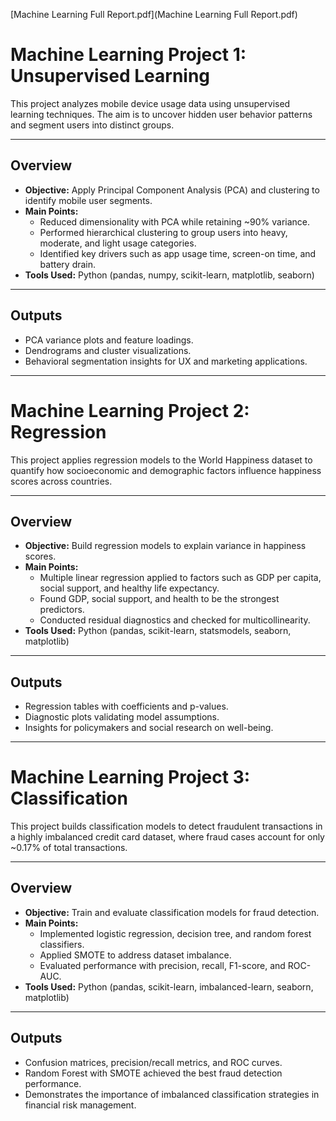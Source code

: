 [Machine Learning Full Report.pdf](Machine Learning Full Report.pdf)

# Machine Learning Project 1: Unsupervised Learning

This project analyzes mobile device usage data using unsupervised learning techniques. The aim is to uncover hidden user behavior patterns and segment users into distinct groups.  

---

## Overview
- **Objective:** Apply Principal Component Analysis (PCA) and clustering to identify mobile user segments.  
- **Main Points:**  
  - Reduced dimensionality with PCA while retaining ~90% variance.  
  - Performed hierarchical clustering to group users into heavy, moderate, and light usage categories.  
  - Identified key drivers such as app usage time, screen-on time, and battery drain.  
- **Tools Used:** Python (pandas, numpy, scikit-learn, matplotlib, seaborn)  

---

## Outputs
- PCA variance plots and feature loadings.  
- Dendrograms and cluster visualizations.  
- Behavioral segmentation insights for UX and marketing applications.

---

# Machine Learning Project 2: Regression

This project applies regression models to the World Happiness dataset to quantify how socioeconomic and demographic factors influence happiness scores across countries.  

---

## Overview
- **Objective:** Build regression models to explain variance in happiness scores.  
- **Main Points:**  
  - Multiple linear regression applied to factors such as GDP per capita, social support, and healthy life expectancy.  
  - Found GDP, social support, and health to be the strongest predictors.  
  - Conducted residual diagnostics and checked for multicollinearity.  
- **Tools Used:** Python (pandas, scikit-learn, statsmodels, seaborn, matplotlib)  

---

## Outputs
- Regression tables with coefficients and p-values.  
- Diagnostic plots validating model assumptions.  
- Insights for policymakers and social research on well-being.  

---

# Machine Learning Project 3: Classification

This project builds classification models to detect fraudulent transactions in a highly imbalanced credit card dataset, where fraud cases account for only ~0.17% of total transactions.  

---

## Overview
- **Objective:** Train and evaluate classification models for fraud detection.  
- **Main Points:**  
  - Implemented logistic regression, decision tree, and random forest classifiers.  
  - Applied SMOTE to address dataset imbalance.  
  - Evaluated performance with precision, recall, F1-score, and ROC-AUC.  
- **Tools Used:** Python (pandas, scikit-learn, imbalanced-learn, seaborn, matplotlib)  

---

## Outputs
- Confusion matrices, precision/recall metrics, and ROC curves.  
- Random Forest with SMOTE achieved the best fraud detection performance.  
- Demonstrates the importance of imbalanced classification strategies in financial risk management.  

